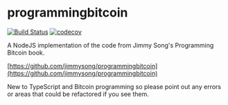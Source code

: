 # programmingbitcoin

[![Build Status](https://travis-ci.com/jrawsthorne/programmingbitcoin.svg?branch=master)](https://travis-ci.com/jrawsthorne/programmingbitcoin)
[![codecov](https://codecov.io/gh/jrawsthorne/programmingbitcoin/branch/master/graph/badge.svg)](https://codecov.io/gh/jrawsthorne/programmingbitcoin)

A NodeJS implementation of the code from Jimmy Song's Programming Bitcoin book.

[https://github.com/jimmysong/programmingbitcoin](https://github.com/jimmysong/programmingbitcoin)

New to TypeScript and Bitcoin programming so please point out any errors or areas that could be refactored if you see them.
